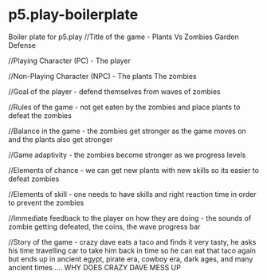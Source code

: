 # p5.play-boilerplate
Boiler plate for p5.play
//Title of the game - Plants Vs Zombies Garden Defense

//Playing Character (PC) - 
The player

//Non-Playing Character (NPC) - 
The plants
The zombies

//Goal of the player -
defend themselves from waves of zombies

//Rules of the game - 
not get eaten by the zombies and place plants to defeat the zombies

//Balance in the game - 
the zombies get stronger as the game moves on and the plants also get stronger

//Game adaptivity - 
the zombies become stronger as we progress levels

//Elements of chance -
we can get new plants with new skills so its easier to defeat zombies

//Elements of skill -
one needs to have skills and right reaction time in order to prevent the zombies

//Immediate feedback to the player on how they are doing -
the sounds of zombie getting defeated, the coins, the wave progress bar
 
//Story of the game - 
crazy dave eats a taco and finds it very tasty, he asks his time travelling car to take him back in time so he can eat that taco again but ends up in ancient egypt, pirate era, cowboy era, dark ages, and many ancient times..... WHY DOES CRAZY DAVE MESS UP 

